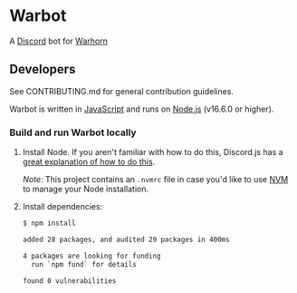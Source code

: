 # Warbot

A [Discord](https://discord.com/) bot for [Warhorn](https://warhorn.net)

## Developers

See CONTRIBUTING.md for general contribution guidelines.

Warbot is written in [JavaScript](https://developer.mozilla.org/en-US/docs/Web/JavaScript) and runs on [Node.js](https://nodejs.org/) (v16.6.0 or higher).

### Build and run Warbot locally

1. Install Node. If you aren't familiar with how to do this, Discord.js has a [great explanation of how to do this](https://discordjs.guide/preparations/#installing-node-js).

   _Note:_ This project contains an `.nvmrc` file in case you'd like to use [NVM](https://github.com/nvm-sh/nvm) to manage your Node installation.

2. Install dependencies:

   ```sh
   $ npm install

   added 28 packages, and audited 29 packages in 400ms

   4 packages are looking for funding
     run `npm fund` for details

   found 0 vulnerabilities
   ```
